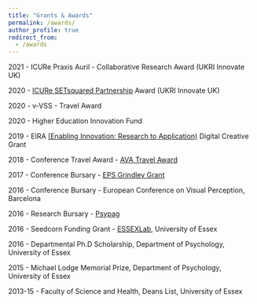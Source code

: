 ```yaml
---
title: "Grants & Awards"
permalink: /awards/
author_profile: true
redirect_from: 
  - /awards
---
```


2021 - ICURe Praxis Auril - Collaborative Research Award (UKRI Innovate UK)

2020 - [ICURe SETsquared Partnership](https://www.setsquared.co.uk/programme/icure-programme/) Award (UKRI Innovate UK)

2020 - v-VSS - Travel Award

2020 - Higher Education Innovation Fund

2019 - EIRA [(Enabling Innovation: Research to Application)](http://easternarc.ac.uk/eira/) Digital Creative Grant

2018 -  Conference Travel Award - [AVA Travel Award](http://www.theava.net/awards/travel.php)

2017 -  Conference Bursary - [EPS Grindley Grant](http://www.eps.ac.uk/index.php/grindley-grants-for-conference-attendance)

2016 - Conference Bursary - European Conference on Visual Perception, Barcelona

2016 -  Research Bursary - [Psypag](http://www.psypag.co.uk/bursaries-2/)

2016 -  Seedcorn Funding Grant - [ESSEXLab](https://www1.essex.ac.uk/essexlab/), University of Essex 

2016 - Departmental Ph.D Scholarship, Department of Psychology, University of Essex

2015 - Michael Lodge Memorial Prize, Department of Psychology, University of Essex

2013-15 - Faculty of Science and Health, Deans List, University of Essex
